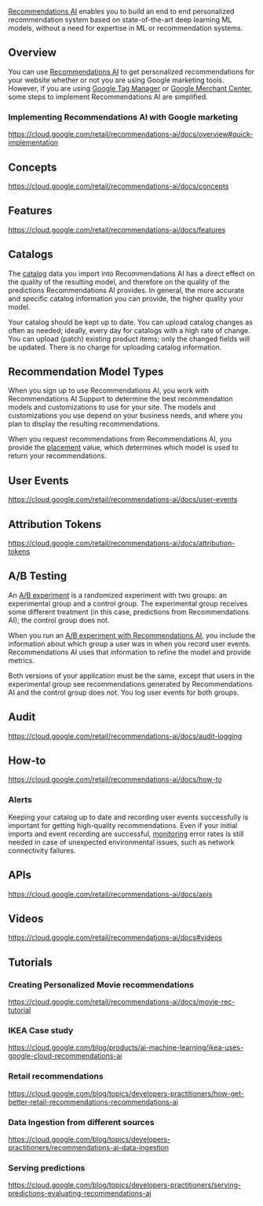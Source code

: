 [Recommendations AI]( https://cloud.google.com/retail/recommendations-ai/docs  ) enables you to build an end to end personalized recommendation system based on state-of-the-art deep learning ML models, without a need for expertise in ML or recommendation systems. 

## Overview


You can use [Recommendations AI](https://cloud.google.com/retail/recommendations-ai/docs/overview
) to get personalized recommendations for your website whether or not you are using Google marketing tools. However, if you are using [Google Tag Manager](  https://tagmanager.google.com/   ) or [Google Merchant Center](https://www.google.com/retail/solutions/merchant-center/), some steps to implement Recommendations AI are simplified.




### Implementing Recommendations AI with Google marketing


https://cloud.google.com/retail/recommendations-ai/docs/overview#quick-implementation

## Concepts

https://cloud.google.com/retail/recommendations-ai/docs/concepts

## Features

https://cloud.google.com/retail/recommendations-ai/docs/features


## Catalogs


The [catalog](https://cloud.google.com/retail/recommendations-ai/docs/catalog
) data you import into Recommendations AI has a direct effect on the quality of the resulting model, and therefore on the quality of the predictions Recommendations AI provides. In general, the more accurate and specific catalog information you can provide, the higher quality your model.

Your catalog should be kept up to date. You can upload catalog changes as often as needed; ideally, every day for catalogs with a high rate of change. You can upload (patch) existing product items; only the changed fields will be updated. There is no charge for uploading catalog information. 



## Recommendation Model Types


When you sign up to use Recommendations AI, you work with Recommendations AI Support to determine the best recommendation models and customizations to use for your site. The models and customizations you use depend on your business needs, and where you plan to display the resulting recommendations.

When you request recommendations from Recommendations AI, you provide the [placement](https://cloud.google.com/retail/recommendations-ai/docs/placements
) value, which determines which model is used to return your recommendations. 


## User Events

https://cloud.google.com/retail/recommendations-ai/docs/user-events

## Attribution Tokens

https://cloud.google.com/retail/recommendations-ai/docs/attribution-tokens

## A/B Testing

An [A/B experiment](https://en.wikipedia.org/wiki/A/B_testing
) is a randomized experiment with two groups: an experimental group and a control group. The experimental group receives some different treatment (in this case, predictions from Recommendations AI); the control group does not.

When you run an [A/B experiment with Recommendations AI](https://cloud.google.com/retail/recommendations-ai/docs/a-b-testing
), you include the information about which group a user was in when you record user events. Recommendations AI uses that information to refine the model and provide metrics.

Both versions of your application must be the same, except that users in the experimental group see recommendations generated by Recommendations AI and the control group does not. You log user events for both groups.




## Audit

https://cloud.google.com/retail/recommendations-ai/docs/audit-logging



## How-to

https://cloud.google.com/retail/recommendations-ai/docs/how-to

### Alerts

Keeping your catalog up to date and recording user events successfully is important for getting high-quality recommendations. Even if your initial imports and event recording are successful, [monitoring](https://cloud.google.com/retail/recommendations-ai/docs/monitor
) error rates is still needed in case of unexpected environmental issues, such as network connectivity failures.





## APIs

https://cloud.google.com/retail/recommendations-ai/docs/apis


## Videos

https://cloud.google.com/retail/recommendations-ai/docs#videos

## Tutorials

### Creating Personalized Movie recommendations


https://cloud.google.com/retail/recommendations-ai/docs/movie-rec-tutorial


### IKEA Case study

https://cloud.google.com/blog/products/ai-machine-learning/ikea-uses-google-cloud-recommendations-ai


### Retail recommendations 

https://cloud.google.com/blog/topics/developers-practitioners/how-get-better-retail-recommendations-recommendations-ai

### Data Ingestion from different sources

https://cloud.google.com/blog/topics/developers-practitioners/recommendations-ai-data-ingestion

### Serving predictions 

https://cloud.google.com/blog/topics/developers-practitioners/serving-predictions-evaluating-recommendations-ai
